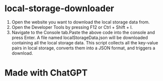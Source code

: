 # local-storage-downloader
1. Open the website you want to download the local storage data from.
2. Open the Developer Tools by pressing F12 or Ctrl + Shift + I.
3. Navigate to the Console tab.Paste the above code into the console and press Enter.
A file named localStorageData.json will be downloaded containing all the local storage data.
This script collects all the key-value pairs in local storage, converts them into a JSON format, and triggers a download.
# Made with ChatGPT
